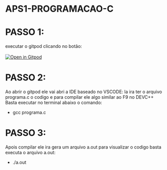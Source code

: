 # APS1-PROGRAMACAO-C

# PASSO 1:
executar o gitpod clicando no botão:</br></br>
[![Open in Gitpod](https://gitpod.io/button/open-in-gitpod.svg)](http://gitpod.io/#https://github.com/Victormbg/APS1-PROGRAMACAO-C)

# PASSO 2:
Ao abrir o gitpod ele vai abri a IDE baseado no VSCODE:
la ira ter o arquivo programa.c o codigo e para compilar ele algo similar ao F9 no DEVC++
Basta executar no terminal abaixo o comando:


* gcc programa.c

# PASSO 3:
Apois compilar ele ira gera um arquivo a.out para visualizar o codigo basta executa o arquivo a.out:

* ./a.out


